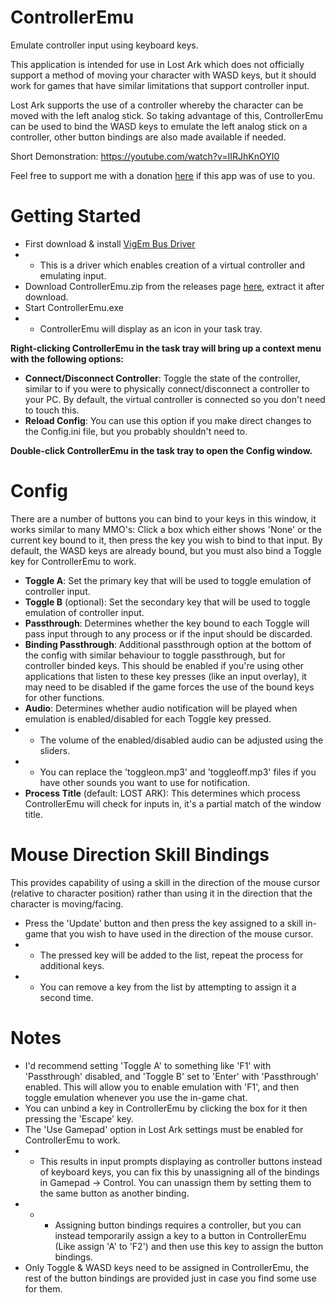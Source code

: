 # ControllerEmu
Emulate controller input using keyboard keys.

This application is intended for use in Lost Ark which does not officially support a method of moving your character with WASD keys, but it should work for games that have similar limitations that support controller input.

Lost Ark supports the use of a controller whereby the character can be moved with the left analog stick. So taking advantage of this, ControllerEmu can be used to bind the WASD keys to emulate the left analog stick on a controller, other button bindings are also made available if needed.

Short Demonstration: https://youtube.com/watch?v=IIRJhKnOYI0

Feel free to support me with a donation [here](https://streamlabs.com/primpri) if this app was of use to you.

# Getting Started
- First download & install [VigEm Bus Driver](https://github.com/ViGEm/ViGEmBus/releases/tag/setup-v1.17.333)
- - This is a driver which enables creation of a virtual controller and emulating input.
- Download ControllerEmu.zip from the releases page [here](https://github.com/priprii/ControllerEmu/releases), extract it after download.
- Start ControllerEmu.exe
- - ControllerEmu will display as an icon in your task tray.

**Right-clicking ControllerEmu in the task tray will bring up a context menu with the following options:**
- **Connect/Disconnect Controller**: Toggle the state of the controller, similar to if you were to physically connect/disconnect a controller to your PC. By default, the virtual controller is connected so you don't need to touch this.
- **Reload Config**: You can use this option if you make direct changes to the Config.ini file, but you probably shouldn't need to.

**Double-click ControllerEmu in the task tray to open the Config window.**

# Config
There are a number of buttons you can bind to your keys in this window, it works similar to many MMO's: Click a box which either shows 'None' or the current key bound to it, then press the key you wish to bind to that input. By default, the WASD keys are already bound, but you must also bind a Toggle key for ControllerEmu to work.
- **Toggle A**: Set the primary key that will be used to toggle emulation of controller input.
- **Toggle B** (optional): Set the secondary key that will be used to toggle emulation of controller input.
- **Passthrough**: Determines whether the key bound to each Toggle will pass input through to any process or if the input should be discarded.
- **Binding Passthrough**: Additional passthrough option at the bottom of the config with similar behaviour to toggle passthrough, but for controller binded keys. This should be enabled if you're using other applications that listen to these key presses (like an input overlay), it may need to be disabled if the game forces the use of the bound keys for other functions.
- **Audio**: Determines whether audio notification will be played when emulation is enabled/disabled for each Toggle key pressed.
- - The volume of the enabled/disabled audio can be adjusted using the sliders.
- - You can replace the 'toggleon.mp3' and 'toggleoff.mp3' files if you have other sounds you want to use for notification.
- **Process Title** (default: LOST ARK): This determines which process ControllerEmu will check for inputs in, it's a partial match of the window title.

# Mouse Direction Skill Bindings
This provides capability of using a skill in the direction of the mouse cursor (relative to character position) rather than using it in the direction that the character is moving/facing.
- Press the 'Update' button and then press the key assigned to a skill in-game that you wish to have used in the direction of the mouse cursor.
- - The pressed key will be added to the list, repeat the process for additional keys.
- - You can remove a key from the list by attempting to assign it a second time.

# Notes

- I'd recommend setting 'Toggle A' to something like 'F1' with 'Passthrough' disabled, and 'Toggle B' set to 'Enter' with 'Passthrough' enabled. This will allow you to enable emulation with 'F1', and then toggle emulation whenever you use the in-game chat.
- You can unbind a key in ControllerEmu by clicking the box for it then pressing the 'Escape' key.
- The 'Use Gamepad' option in Lost Ark settings must be enabled for ControllerEmu to work.
- - This results in input prompts displaying as controller buttons instead of keyboard keys, you can fix this by unassigning all of the bindings in Gamepad -> Control. You can unassign them by setting them to the same button as another binding.
- - - Assigning button bindings requires a controller, but you can instead temporarily assign a key to a button in ControllerEmu (Like assign 'A' to 'F2') and then use this key to assign the button bindings.
- Only Toggle & WASD keys need to be assigned in ControllerEmu, the rest of the button bindings are provided just in case you find some use for them.
